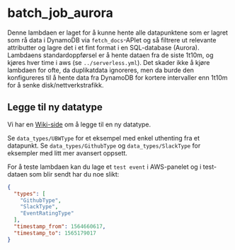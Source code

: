 # batch_job_aurora
Denne lambdaen er laget for å kunne hente alle datapunktene som er lagret som rå data i DynamoDB
via ```fetch_docs```-APIet og så filtrere ut relevante attributter og lagre det i et fint format
i en SQL-database (Aurora).
Lambdaens standardoppførsel er å hente dataen fra de siste 1t10m, og kjøres hver time i aws (se
`../serverless.yml`).
Det skader ikke å kjøre lambdaen for ofte, da duplikatdata ignoreres, men da burde den
konfigureres til å hente data fra DynamoDB for kortere intervaller enn 1t10m for å senke
disk/nettverkstrafikk.

## Legge til ny datatype
Vi har en
[Wiki-side](https://github.com/knowit/Dataplattform/wiki/Sende-inn-data-til-dataplattformen)
om å legge til en ny datatype.

Se ```data_types/UBWType``` for et eksempel med enkel uthenting fra et datapunkt.
Se ```data_types/GithubType``` og ```data_types/SlackType``` for eksempler med litt mer avansert
oppsett.

For å teste lambdaen kan du lage et ```test event``` i AWS-panelet og i test-dataen som blir sendt
har du noe slikt:
```json
{
  "types": [
    "GithubType",
    "SlackType",
    "EventRatingType"
  ],
  "timestamp_from": 1564660617,
  "timestamp_to": 1565179017
}
```
